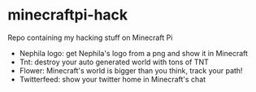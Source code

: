 minecraftpi-hack
================

Repo containing my hacking stuff on Minecraft Pi

- Nephila logo: get Nephila's logo from a png and show it in Minecraft
- Tnt: destroy your auto generated world with tons of TNT
- Flower: Minecraft's world is bigger than you think, track your path!
- Twitterfeed: show your twitter home in Minecraft's chat
